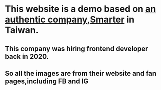  # This website is a demo based on [an authentic company,Smarter](https://www.smarter.com.tw/) in Taiwan.
 ## This company was hiring frontend developer back in 2020.
 ## So all the images are from their website and fan pages,including FB and IG
                      
                
